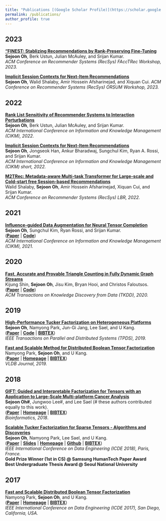 ```yaml
---
title: "Publications [(Google Scholar Profile)](https://scholar.google.co.kr/citations?user=q_6hq64AAAAJ&hl=en)"
permalink: /publications/
author_profile: true
---
```


## 2023

<b>[“FINEST: Stablizing Recommendations by Rank-Preserving Fine-Tuning](https://github.com/sejoonoh/sejoonoh.github.io/blob/master/files/FINEST_FAccTRec_2023.pdf)</b> <br>
**Sejoon Oh**, Berk Ustun, Julian McAuley, and Srijan Kumar.  
<i>ACM Conference on Recommender Systems (RecSys) FAccTRec Workshop, 2023.</i>

<b>[Implicit Session Contexts for Next-Item Recommendations](https://arxiv.org/abs/2208.09076)</b> <br>
**Sejoon Oh**, Walid Shalaby, Amir Hossein Afsharinejad, and Xiquan Cui.
<i>ACM Conference on Recommender Systems (RecSys) ORSUM Workshop, 2023.</i>

## 2022

<b>[Rank List Sensitivity of Recommender Systems to Interaction Perturbations](https://arxiv.org/abs/2201.12686)</b> <br>
**Sejoon Oh**, Berk Ustun, Julian McAuley, and Srijan Kumar.  
<i>ACM International Conference on Information and Knowledge Management (CIKM), 2022.</i>

<b>[Implicit Session Contexts for Next-Item Recommendations](https://arxiv.org/abs/2208.09076)</b> <br>
**Sejoon Oh**, Jongseok Han, Ankur Bharadwaj, Sungchul Kim, Ryan A. Rossi, and Srijan Kumar.  
<i>ACM International Conference on Information and Knowledge Management (CIKM) short, 2022.</i>

<b>[M2TRec: Metadata-aware Multi-task Transformer for Large-scale and Cold-start free Session-based Recommendations](https://sejoonoh.github.io/publications/)</b> <br>
Walid Shalaby, **Sejoon Oh**, Amir Hossein Afsharinejad, Xiquan Cui, and Srijan Kumar.  
<i>ACM Conference on Recommender Systems (RecSys) LBR, 2022.</i>

## 2021

<b>[Influence-guided Data Augmentation for Neural Tensor Completion](https://arxiv.org/abs/2108.10248)</b> <br>
**Sejoon Oh**, Sungchul Kim, Ryan Rossi, and Srijan Kumar.  
(**[Paper](https://arxiv.org/pdf/2108.10248.pdf)** | **[Code](https://github.com/srijankr/DAIN)**)   
<i>ACM International Conference on Information and Knowledge Management (CIKM), 2021.</i>

## 2020


<b>[Fast, Accurate and Provable Triangle Counting in Fully Dynamic Graph Streams](http://dmlab.kaist.ac.kr/~kijungs/codes/thinkd/)</b> <br>
Kijung Shin, **Sejoon Oh**, Jisu Kim, Bryan Hooi, and Christos Faloutsos.  
(**[Paper](http://dmlab.kaist.ac.kr/~kijungs/papers/thinkdTKDD2020.pdf)** | **[Code](http://dmlab.kaist.ac.kr/~kijungs/codes/thinkd/)**)   
<i>ACM Transactions on Knowledge Discovery from Data (TKDD), 2020.</i>

## 2019

<b>[High-Performance Tucker Factorization on Heterogeneous Platforms](https://ieeexplore.ieee.org/document/8678477)</b> <br>
**Sejoon Oh**, Namyong Park, Jun-Gi Jang, Lee Sael, and U Kang.  
(**[Paper](https://github.com/sejoonoh/sejoonoh.github.io/blob/master/files/GTA_paper.pdf)** | **[Code](https://github.com/sejoonoh/GTA-Tensor)** | **[BIBTEX](https://github.com/sejoonoh/sejoonoh.github.io/blob/master/files/GTA.bib)**)  
<i>IEEE Transactions on Parallel and Distributed Systems (TPDS), 2019.</i>


<b>[Fast and Scalable Method for Distributed Boolean Tensor Factorization](https://link.springer.com/article/10.1007%2Fs00778-019-00538-z)</b> <br>
Namyong Park, **Sejoon Oh**, and U Kang.  
(**[Paper](https://github.com/sejoonoh/sejoonoh.github.io/blob/master/files/VLDBJ.pdf)** | **[Homepage](https://www.cs.cmu.edu/~namyongp/dbtf/)** | **[BIBTEX](https://github.com/sejoonoh/sejoonoh.github.io/blob/master/files/DBTF_VLDB.bib)**)  
<i>VLDB Journal, 2019.</i>

## 2018

<b>[GIFT: Guided and Interpretable Factorization for Tensors with an Application to Large-Scale Multi-platform Cancer Analysis](https://doi.org/10.1093/bioinformatics/bty490)</b> <br>
**Sejoon Oh#**, Jungwoo Lee#, and Lee Sael (# these authors contributed equally to this work).  
(**[Paper](https://github.com/sejoonoh/sejoonoh.github.io/blob/master/files/GIFT_bioinformatics.pdf)** | **[Homepage](https://github.com/leesael/GIFT)** | **[BIBTEX](https://github.com/sejoonoh/sejoonoh.github.io/blob/master/files/GIFT.bib)**)  
<i>Bioinformatics, 2018</i>.

<b>[Scalable Tucker Factorization for Sparse Tensors - Algorithms and Discoveries](https://ieeexplore.ieee.org/document/8509325)</b><br>
**Sejoon Oh**, Namyong Park, Lee Sael, and U Kang.  
(**[Paper](https://github.com/sejoonoh/sejoonoh.github.io/blob/master/files/P-Tucker_ICDE2018_proceeding.pdf)** | **[Slides](https://github.com/sejoonoh/sejoonoh.github.io/blob/master/files/P_Tucker_ICDE_2018.pptx)** | **[Homepage](https://datalab.snu.ac.kr/ptucker/)** | **[Github](https://github.com/sejoonoh/P-Tucker)** | **[BIBTEX](https://github.com/sejoonoh/sejoonoh.github.io/blob/master/files/PTucker.bib)**)  
<i>IEEE International Conference on Data Engineering (ICDE 2018), Paris, France.</i>  
**Gold Prize Winner (1st in CS) @ Samsung HumanTech Paper Award**  
**Best Undergraduate Thesis Award @ Seoul National University**

## 2017

<b>[Fast and Scalable Distributed Boolean Tensor Factorization](https://ieeexplore.ieee.org/document/7930048)</b><br>
Namyong Park, **Sejoon Oh**, and U Kang.  
(**[Paper](https://github.com/sejoonoh/sejoonoh.github.io/blob/master/files/DBTF_IEEE.pdf)** | **[Homepage](https://datalab.snu.ac.kr/dbtf/)** | **[BIBTEX](https://github.com/sejoonoh/sejoonoh.github.io/blob/master/files/DBTF.bib)**)  
<i>IEEE International Conference on Data Engineering (ICDE 2017), San Diego, California, USA.
